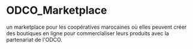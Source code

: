 # ODCO_Marketplace
un marketplace pour les coopératives marocaines où elles peuvent créer des boutiques en ligne pour commercialiser leurs produits avec la partenariat de l'ODCO.
